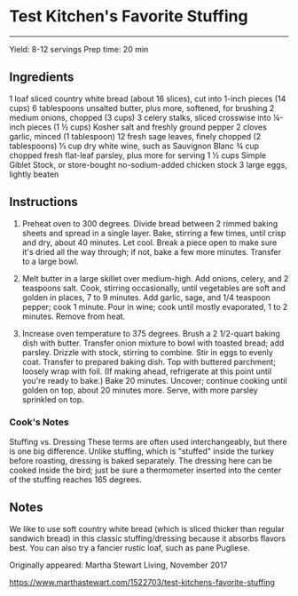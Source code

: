 # Test Kitchen's Favorite Stuffing
---
Yield: 8-12 servings
Prep time: 20 min

## Ingredients
1 loaf sliced country white bread (about 16 slices), cut into 1-inch pieces (14 cups)
6 tablespoons unsalted butter, plus more, softened, for brushing
2 medium onions, chopped (3 cups)
3 celery stalks, sliced crosswise into ¼-inch pieces (1 ½ cups)
Kosher salt and freshly ground pepper
2 cloves garlic, minced (1 tablespoon)
12 fresh sage leaves, finely chopped (2 tablespoons)
⅓ cup dry white wine, such as Sauvignon Blanc
¾ cup chopped fresh flat-leaf parsley, plus more for serving
1 ½ cups Simple Giblet Stock, or store-bought no-sodium-added chicken stock
3 large eggs, lightly beaten

## Instructions
1. Preheat oven to 300 degrees. Divide bread between 2 rimmed baking sheets and spread in a single layer. Bake, stirring a few times, until crisp and dry, about 40 minutes. Let cool. Break a piece open to make sure it's dried all the way through; if not, bake a few more minutes. Transfer to a large bowl.

2. Melt butter in a large skillet over medium-high. Add onions, celery, and 2 teaspoons salt. Cook, stirring occasionally, until vegetables are soft and golden in places, 7 to 9 minutes. Add garlic, sage, and 1/4 teaspoon pepper; cook 1 minute. Pour in wine; cook until mostly evaporated, 1 to 2 minutes. Remove from heat.

3. Increase oven temperature to 375 degrees. Brush a 2 1/2-quart baking dish with butter. Transfer onion mixture to bowl with toasted bread; add parsley. Drizzle with stock, stirring to combine. Stir in eggs to evenly coat. Transfer to prepared baking dish. Top with buttered parchment; loosely wrap with foil. (If making ahead, refrigerate at this point until you're ready to bake.) Bake 20 minutes. Uncover; continue cooking until golden on top, about 20 minutes more. Serve, with more parsley sprinkled on top.

### Cook's Notes
Stuffing vs. Dressing
These terms are often used interchangeably, but there is one big difference. Unlike stuffing, which is "stuffed" inside the turkey before roasting, dressing is baked separately. The dressing here can be cooked inside the bird; just be sure a thermometer inserted into the center of the stuffing reaches 165 degrees.

## Notes

We like to use soft country white bread (which is sliced thicker than regular sandwich bread) in this classic stuffing/dressing because it absorbs flavors best. You can also try a fancier rustic loaf, such as pane Pugliese.

Originally appeared: Martha Stewart Living, November 2017

https://www.marthastewart.com/1522703/test-kitchens-favorite-stuffing